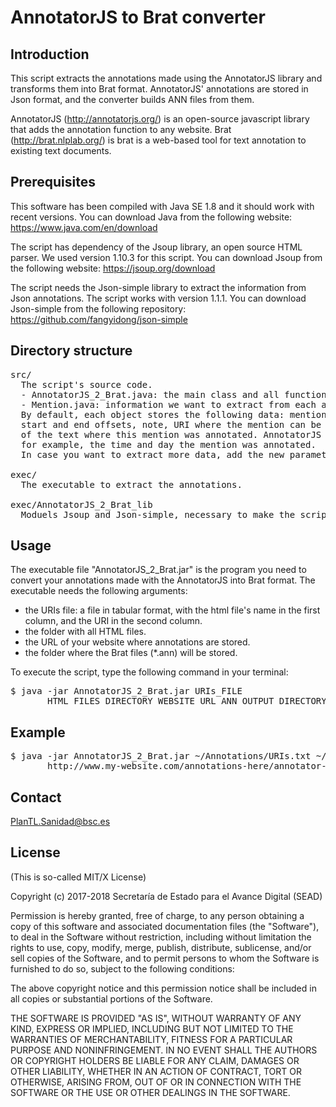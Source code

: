 # AnnotatorJS to Brat converter

## Introduction

This script extracts the annotations made using the AnnotatorJS library and transforms them into Brat format. AnnotatorJS' annotations are stored in Json format, and the converter builds ANN files from them.

AnnotatorJS (http://annotatorjs.org/) is an open-source javascript library that adds the annotation function to any website. Brat (http://brat.nlplab.org/) is brat is a web-based tool for text annotation to existing text documents.

## Prerequisites

This software has been compiled with Java SE 1.8 and it should work with recent versions. You can download Java from the following website: https://www.java.com/en/download

The script has dependency of the Jsoup library, an open source HTML parser. We used version 1.10.3 for this script. You can download Jsoup from the following website: https://jsoup.org/download

The script needs the Json-simple library to extract the information from Json annotations. The script works with version 1.1.1. You can download Json-simple from the following repository: https://github.com/fangyidong/json-simple

## Directory structure

<pre>
src/
  The script's source code.
  - AnnotatorJS_2_Brat.java: the main class and all functions to extract annotated data.
  - Mention.java: information we want to extract from each annotated mention.
  By default, each object stores the following data: mention string (quote), category,
  start and end offsets, note, URI where the mention can be found, and the paragraph
  of the text where this mention was annotated. AnnotatorJS stores extra information,
  for example, the time and day the mention was annotated.
  In case you want to extract more data, add the new parameters into this file.

exec/
  The executable to extract the annotations.

exec/AnnotatorJS_2_Brat_lib
  Moduels Jsoup and Json-simple, necessary to make the script work. 
</pre>

## Usage

The executable file "AnnotatorJS_2_Brat.jar" is the program you need to convert your annotations made with the AnnotatorJS into Brat format. The executable needs the following arguments:
- the URIs file: a file in tabular format, with the html file's name in the first column, and the URI in the second column.
- the folder with all HTML files.
- the URL of your website where annotations are stored.
- the folder where the Brat files (*.ann) will be stored.

To execute the script, type the following command in your terminal:

<pre>
$ java -jar AnnotatorJS_2_Brat.jar URIs_FILE
       HTML_FILES_DIRECTORY WEBSITE_URL ANN_OUTPUT_DIRECTORY
</pre>

## Example

<pre>
$ java -jar AnnotatorJS_2_Brat.jar ~/Annotations/URIs.txt ~/Annotations/html_files
       http://www.my-website.com/annotations-here/annotator-store ~/Annotations/Brat
</pre>


## Contact

PlanTL.Sanidad@bsc.es

## License

(This is so-called MIT/X License)

Copyright (c) 2017-2018 Secretaría de Estado para el Avance Digital (SEAD)

Permission is hereby granted, free of charge, to any person obtaining a copy of this software and associated documentation files (the "Software"), to deal in the Software without restriction, including without limitation the rights to use, copy, modify, merge, publish, distribute, sublicense, and/or sell copies of the Software, and to permit persons to whom the Software is furnished to do so, subject to the following conditions:

The above copyright notice and this permission notice shall be included in all copies or substantial portions of the Software.

THE SOFTWARE IS PROVIDED "AS IS", WITHOUT WARRANTY OF ANY KIND, EXPRESS OR IMPLIED, INCLUDING BUT NOT LIMITED TO THE WARRANTIES OF MERCHANTABILITY, FITNESS FOR A PARTICULAR PURPOSE AND NONINFRINGEMENT. IN NO EVENT SHALL THE AUTHORS OR COPYRIGHT HOLDERS BE LIABLE FOR ANY CLAIM, DAMAGES OR OTHER LIABILITY, WHETHER IN AN ACTION OF CONTRACT, TORT OR OTHERWISE, ARISING FROM, OUT OF OR IN CONNECTION WITH THE SOFTWARE OR THE USE OR OTHER DEALINGS IN THE SOFTWARE.

